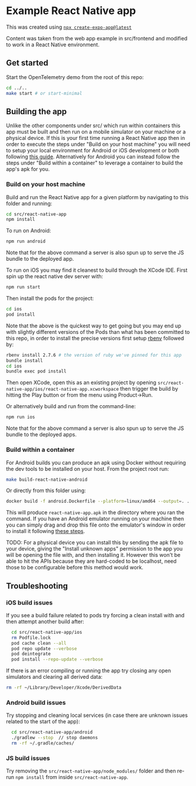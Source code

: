 # Example React Native app

This was created using [`npx create-expo-app@latest`](https://reactnative.dev/docs/environment-setup#start-a-new-react-native-project-with-expo)

Content was taken from the web app example in src/frontend and modified to work
in a React Native environment.

## Get started

Start the OpenTelemetry demo from the root of this repo:

```bash
cd ../..
make start # or start-minimal
```

## Building the app

Unlike the other components under src/ which run within containers this
app must be built and then run on a mobile simulator on your machine or a physical
device. If this is your first time running a React Native app then in order to
execute the steps under "Build on your host machine" you will need to setup your
local environment for Android or iOS development or both following
[this guide](https://reactnative.dev/docs/set-up-your-environment). Alternatively
for Android you can instead follow the steps under "Build within a container" to
leverage a container to build the app's apk for you.

### Build on your host machine

Build and run the React Native app for a given platform by navigating to this folder
and running:

```bash
cd src/react-native-app
npm install
```

To run on Android:

```bash
npm run android
```

Note that for the above command a server is also spun up to serve the JS bundle
to the deployed app.

To run on iOS you may find it cleanest to build through the XCode IDE. First spin
up the react native dev server with:

```bash
npm run start
```

Then install the pods for the project:

```bash
cd ios
pod install
```

Note that the above is the quickest way to get going but you may end up with
slightly different versions of the Pods than what has been committed to this repo,
in order to install the precise versions first setup [rbenv](https://github.com/rbenv/rbenv#installation)
followed by:

```bash
rbenv install 2.7.6 # the version of ruby we've pinned for this app
bundle install
cd ios
bundle exec pod install
```

Then open XCode, open this as an existing project by opening `src/react-native-app/ios/react-native-app.xcworkspace`
then trigger the build by hitting the Play button or from the menu using Product->Run.

Or alternatively build and run from the command-line:

```bash
npm run ios
```

Note that for the above command a server is also spun up to serve the JS bundle
to the deployed apps.

### Build within a container

For Android builds you can produce an apk using Docker without requiring the dev
tools to be installed on your host. From the project root run:

```bash
make build-react-native-android
```

Or directly from this folder using:

```bash
docker build -f android.Dockerfile --platform=linux/amd64 --output=. .
```

This will produce `react-native-app.apk` in the directory where you ran the command.
If you have an Android emulator running on your machine then you can simply drag
and drop this file onto the emulator's window in order to install it following
[these steps](https://developer.android.com/studio/run/emulator-install-add-files).

TODO: For a physical device you can install this by sending the apk file to your
device, giving the "Install unknown apps" permission to the app you will be opening
the file with, and then installing it. However this won't be able to hit the APIs
because they are hard-coded to be localhost, need those to be configurable before
this method would work.

## Troubleshooting

### iOS build issues

If you see a build failure related to pods try forcing a clean install with and
then attempt another build after:

```bash
  cd src/react-native-app/ios
  rm Podfile.lock
  pod cache clean --all
  pod repo update --verbose
  pod deintegrate
  pod install --repo-update --verbose
```

If there is an error compiling or running the app try closing any open simulators
and clearing all derived data:

```bash
rm -rf ~/Library/Developer/Xcode/DerivedData
```

### Android build issues

Try stopping and cleaning local services (in case there are unknown issues related
to the start of the app):

```bash
  cd src/react-native-app/android
  ./gradlew --stop  // stop daemons
  rm -rf ~/.gradle/caches/
```

### JS build issues

Try removing the `src/react-native-app/node_modules/` folder and then re-run
`npm install` from inside `src/react-native-app`.
